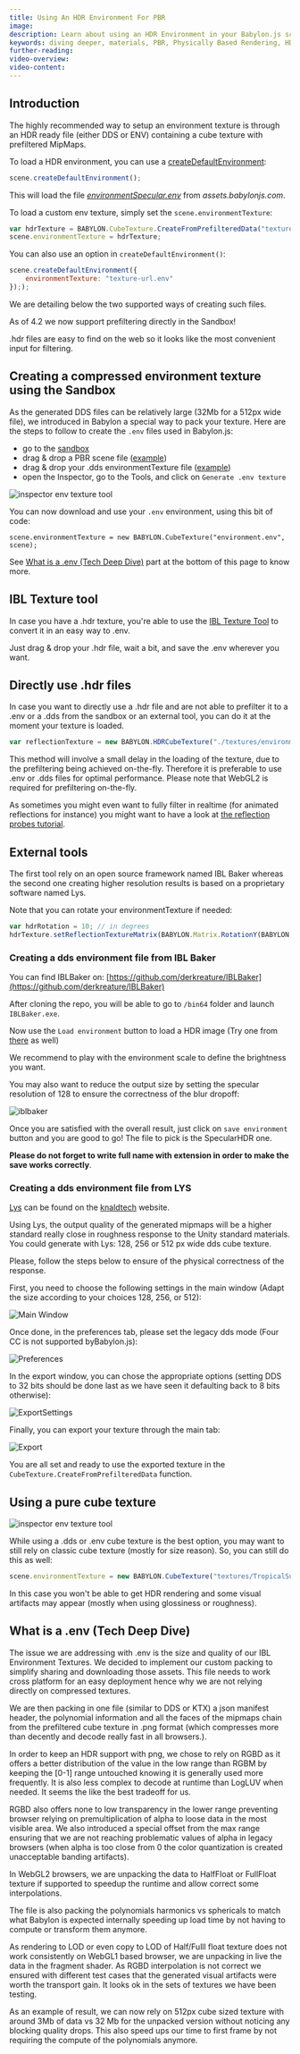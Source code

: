 ```yaml
---
title: Using An HDR Environment For PBR
image:
description: Learn about using an HDR Environment in your Babylon.js scene.
keywords: diving deeper, materials, PBR, Physically Based Rendering, HDR, Environment
further-reading:
video-overview:
video-content:
---
```


## Introduction

The highly recommended way to setup an environment texture is through an HDR ready file (either DDS or ENV) containing a cube texture with prefiltered MipMaps.

To load a HDR environment, you can use a [createDefaultEnvironment](https://doc.babylonjs.com/typedoc/classes/babylon.scene#createdefaultenvironment):

```javascript
scene.createDefaultEnvironment();
```

This will load the file [_environmentSpecular.env_](https://assets.babylonjs.com/environments/environmentSpecular.env) from _assets.babylonjs.com_.

To load a custom env texture, simply set the `scene.environmentTexture`:

```javascript
var hdrTexture = BABYLON.CubeTexture.CreateFromPrefilteredData("textures/environment.env", scene);
scene.environmentTexture = hdrTexture;
```

You can also use an option in `createDefaultEnvironment()`:

```javascript
scene.createDefaultEnvironment({
    environmentTexture: "texture-url.env"
}););
```

We are detailing below the two supported ways of creating such files.

As of 4.2 we now support prefiltering directly in the Sandbox!

.hdr files are easy to find on the web so it looks like the most convenient input for filtering.

## Creating a compressed environment texture using the Sandbox

As the generated DDS files can be relatively large (32Mb for a 512px wide file), we introduced in Babylon a special way to pack your texture. Here are the steps to follow to create the `.env` files used in Babylon.js:

- go to the [sandbox](https://sandbox.babylonjs.com/)
- drag &amp; drop a PBR scene file ([example](https://models.babylonjs.com/PBR_Spheres.glb))
- drag &amp; drop your .dds environmentTexture file ([example](https://playground.babylonjs.com/textures/environment.dds))
- open the Inspector, go to the Tools, and click on `Generate .env texture`

![inspector env texture tool](/img/how_to/Environment/inspector-generate-env-texture.png)

You can now download and use your `.env` environment, using this bit of code:

```
scene.environmentTexture = new BABYLON.CubeTexture("environment.env", scene);
```

See [What is a .env (Tech Deep Dive)](#what-is-a-env-tech-deep-dive) part at the bottom of this page to know more.

## IBL Texture tool

In case you have a .hdr texture, you're able to use the [IBL Texture Tool](https://www.babylonjs.com/tools/ibl/) to convert it in an easy way to .env.

Just drag &amp; drop your .hdr file, wait a bit, and save the .env wherever you want.

## Directly use .hdr files

In case you want to directly use a .hdr file and are not able to prefilter it to a .env or a .dds from the sandbox or an external tool, you can do it at the moment your texture is loaded.

```javascript
var reflectionTexture = new BABYLON.HDRCubeTexture("./textures/environment.hdr", scene, 128, false, true, false, true);
```

This method will involve a small delay in the loading of the texture, due to the prefiltering being achieved on-the-fly. Therefore it is preferable to use .env or .dds files for optimal performance.
Please note that WebGL2 is required for prefiltering on-the-fly.

As sometimes you might even want to fully filter in realtime (for animated reflections for instance) you might want to have a look at [the reflection probes tutorial](/features/featuresDeepDive/environment/reflectionProbes).

## External tools

The first tool rely on an open source framework named IBL Baker whereas the second one creating higher resolution results is based on a proprietary software named Lys.

Note that you can rotate your environmentTexture if needed:

```javascript
var hdrRotation = 10; // in degrees
hdrTexture.setReflectionTextureMatrix(BABYLON.Matrix.RotationY(BABYLON.Tools.ToRadians(hdrRotation)));
```

### Creating a dds environment file from IBL Baker

You can find IBLBaker on: [https://github.com/derkreature/IBLBaker](https://github.com/derkreature/IBLBaker)

After cloning the repo, you will be able to go to `/bin64` folder and launch `IBLBaker.exe`.

Now use the `Load environment` button to load a HDR image (Try one from [there](https://github.com/sbtron/BabylonJS-glTFLoader/tree/master/src/images) as well)

We recommend to play with the environment scale to define the brightness you want.

You may also want to reduce the output size by setting the specular resolution of 128 to ensure the correctness of the blur dropoff:

![iblbaker](/img/how_to/Environment/IBLbaker_DefaultSettings.png)

Once you are satisfied with the overall result, just click on `save environment` button and you are good to go! The file to pick is the SpecularHDR one.

**Please do not forget to write full name with extension in order to make the save works correctly**.

### Creating a dds environment file from LYS

[Lys](https://www.knaldtech.com/lys/) can be found on the [knaldtech](https://www.knaldtech.com/lys/) website.

Using Lys, the output quality of the generated mipmaps will be a higher standard really close in roughness response to the Unity standard materials. You could generate with Lys: 128, 256 or 512 px wide dds cube texture.

Please, follow the steps below to ensure of the physical correctness of the response.

First, you need to choose the following settings in the main window (Adapt the size according to your choices 128, 256, or 512):

![Main Window](/img/how_to/Environment/Lys_DefaultSettings_Main.png)

Once done, in the preferences tab, please set the legacy dds mode (Four CC is not supported byBabylon.js):

![Preferences](/img/how_to/Environment/Lys_DefaultSettings_Prefs.png)

In the export window, you can chose the appropriate options (setting DDS to 32 bits should be done last as we have seen it defaulting back to 8 bits otherwise):

![ExportSettings](/img/how_to/Environment/Lys_DefaultSettings_Export.png)

Finally, you can export your texture through the main tab:

![Export](/img/how_to/Environment/Lys_DefaultSettings_MainExportButton.png)

You are all set and ready to use the exported texture in the `CubeTexture.CreateFromPrefilteredData` function.

## Using a pure cube texture

![inspector env texture tool](/img/how_to/environment/inspector-generate-env-texture.png)

While using a .dds or .env cube texture is the best option, you may want to still rely on classic cube texture (mostly for size reason).
So, you can still do this as well:

```javascript
scene.environmentTexture = new BABYLON.CubeTexture("textures/TropicalSunnyDay", scene);
```

In this case you won't be able to get HDR rendering and some visual artifacts may appear (mostly when using glossiness or roughness).

## What is a .env (Tech Deep Dive)

The issue we are addressing with .env is the size and quality of our IBL Environment Textures. We decided to implement our custom packing to simplify sharing and downloading those assets. This file needs to work cross platform for an easy deployment hence why we are not relying directly on compressed textures.

We are then packing in one file (similar to DDS or KTX) a json manifest header, the polynomial information and all the faces of the mipmaps chain from the prefiltered cube texture in .png format (which compresses more than decently and decode really fast in all browsers.).

In order to keep an HDR support with png, we chose to rely on RGBD as it offers a better distribution of the value in the low range than RGBM by keeping the [0-1] range untouched knowing it is generally used more frequently. It is also less complex to decode at runtime than LogLUV when needed. It seems the like the best tradeoff for us.

RGBD also offers none to low transparency in the lower range preventing browser relying on premultiplication of alpha to loose data in the most visible area. We also introduced a special offset from the max range ensuring that we are not reaching problematic values of alpha in legacy browsers (when alpha is too close from 0 the color quantization is created unacceptable banding artifacts).

In WebGL2 browsers, we are unpacking the data to HalfFloat or FullFloat texture if supported to speedup the runtime and allow correct some interpolations.

The file is also packing the polynomials harmonics vs sphericals to match what Babylon is expected internally speeding up load time by not having to compute or transform them anymore.

As rendering to LOD or even copy to LOD of Half/Fulll float texture does not work consistently on WebGL1 based browser, we are unpacking in live the data in the fragment shader. As RGBD interpolation is not correct we ensured with different test cases that the generated visual artifacts were worth the transport gain. It looks ok in the sets of textures we have been testing.

As an example of result, we can now rely on 512px cube sized texture with around 3Mb of data vs 32 Mb for the unpacked version without noticing any blocking quality drops. This also speed ups our time to first frame by not requiring the compute of the polynomials anymore.
